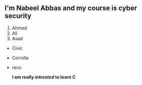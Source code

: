 ## I'm Nabeel Abbas and my course is cyber security
1. Ahmed
2. Ali
3. Asad
   
+ Civic
+ Corrolla
+ revo

  **I am really _intrested_ to learn C**
